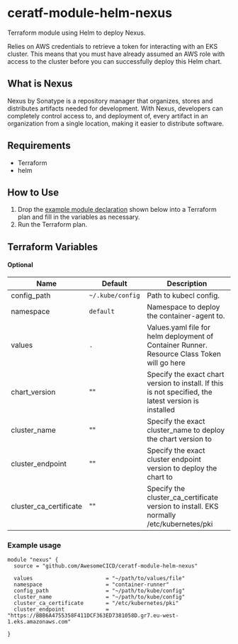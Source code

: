 # ceratf-module-helm-nexus

Terraform module using Helm to deploy Nexus.

Relies on AWS credentials to retrieve a token for interacting with an EKS cluster. This means that you must have already assumed an AWS role with access to the cluster before you can successfully deploy this Helm chart.

## What is Nexus
 Nexus by Sonatype is a repository manager that organizes, stores and distributes artifacts needed for development. With Nexus, developers can completely control access to, and deployment of, every artifact in an organization from a single location, making it easier to distribute software.

## Requirements

- Terraform
- helm

## How to Use

1. Drop the [example module declaration](#example-usage) shown below into a Terraform plan and fill in the variables as necessary.
2. Run the Terraform plan.


## Terraform Variables

#### Optional

| Name | Default | Description|
|------|---------|------------|
|config_path| `~/.kube/config` | Path to kubecl config. |
|namespace| `default` | Namespace to deploy the container-agent to. |
|values | `.` | Values.yaml file for helm deployment of Container Runner. Resource Class Token will go here|
|chart_version| "" | Specify the exact chart version to install. If this is not specified, the latest version is installed |
|cluster_name| "" | Specify the exact cluster_name to deploy the chart version to |
|cluster_endpoint| "" | Specify the exact cluster endpoint version to deploy the chart to |
|cluster_ca_certificate| "" | Specify the cluster_ca_certificate version to install. EKS normally /etc/kubernetes/pki |

### Example usage

```hcl
module "nexus" {
  source = "github.com/AwesomeCICD/ceratf-module-helm-nexus"

  values                       = "~/path/to/values/file"
  namespace                    = "container-runner"
  config_path                  = "~/path/to/kube/config"
  cluster_name                 = "~/path/to/kube/config"
  cluster_ca_certificate       = "/etc/kubernetes/pki"
  cluster_endpoint             = "https://BBB6A4755358F411DCF363ED7381058D.gr7.eu-west-1.eks.amazonaws.com"
  
}
```